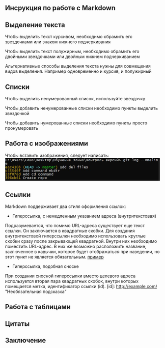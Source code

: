 ## Инсрукция по работе с Markdown

## Выделение текста

Чтобы выделить текст курсивом, необходимо обрамить его звездочками или знаком нижнего подчеркивания

Чтобы выделить текст полужирным, необходимо обрамить его двойными звездочками или двойным нижнем подчеркиванием

Альтернативные способы выделения текста нужны для совмещения видов выделения. Например одновременно и курсив, и полужирный

## Списки

Чтобы выделить ненумерованный список, используйте звездочку

Чтобы добавить ненумерованные списки необходимо пункты выделить звездочкой

Чтобы добавить нумерованные списки необходимо пункты просто пронумеровать
## Работа с изображениями

Чтобы вставить изображения, следует написать:
![Команда](gitlog.jpg)

## Ссылки

Markdown поддерживает два стиля оформления ссылок:
* Гиперссылка, с немедленным указанием адреса (внутритекстовая)

Подразумевается, что помимо URL-адреса существует еще текст ссылки. Он заключается в квадратные скобки. Для создания внутритекстовой гиперссылки необходимо использовать круглые скобки сразу после закрывающей квадратной. Внутри них необходимо поместить URL-адрес. В них же возможно расположить название, заключенное в кавычки, которое будет отображаться при наведении, но этот пункт не является обязательным.
[пример](http://example.com/ "Необязательная подсказка")

* Гиперссылка, подобная сноске

При создании сносной гиперссылки вместо целевого адреса используется вторая пара квадратных скобок, внутри которых помещается метка, идентификатор ссылки (id).
[id]: http://example.com/ "Необязательная подсказка"

## Работа с таблицами

## Цитаты

## Заключение